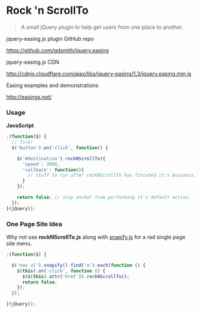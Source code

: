 # Rock 'n ScrollTo

> A small jQuery plugin to help get users from one place to another.

jquery-easing.js plugin GitHub repo

https://github.com/gdsmith/jquery.easing

jquery-easing.js CDN

http://cdnjs.cloudflare.com/ajax/libs/jquery-easing/1.3/jquery.easing.min.js

Easing examples and demonstrations

http://easings.net/

### Usage

**JavaScript**

```javascript
;(function($) {
  // fire!
  $('button').on('click', function() {

    $('#destination').rockNScrollTo({
      'speed': 2000,
      'callback': function(){
        // stuff to run after rockNScrollTo has finished it's business.
      }
    });

    return false; // stop anchor from performing it's default action.
  });
}(jQuery));
```

### One Page Site Idea

Why not use **rockNScrollTo.js** along with [snapify.js](https://gist.github.com/beaucharman/5762858) for a rad single page site menu.

```javascript
;(function($) {

  $('nav ul').snapify().find('a').each(function () {
    $(this).on('click', function () {
      $($(this).attr('href')).rockNScrollTo();
      return false;
    });
  });

}(jQuery));
```
